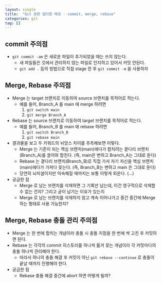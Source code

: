 ```yaml
---
layout: single
title:  "Git 관련 잡다한 메모 - commit, merge, rebase"
categories: git
tag: []
---
```


## commit 주의점
- `git commit -am` 은 새로운 파일이 추가되었을 때는 쓰지 않는다. 
	- 새 파일들은 깃에서 관리하지 않는 파일로 인지하고 있어서 커밋 안된다.
	- `git add .` 등의 방법으로 직접 stage 한 후 `git commit -m` 을 사용하자

## Merge, Rebase 주의점
- Merge 는 target 브랜치로 이동하여 source 브랜치를 목적어로 적는다.
	- 예를 들어, Branch_A 를 main 에 merge 하려면
		1. `git switch main`
		2. `git merge Branch_A`
- Rebase 는 source 브랜치로 이동하여 target 브랜치를 목적어로 적는다.
	- 예를 들어, Branch_B 를 main 에 rebase 하려면
		1. `git switch Branch_B`
		2. `git rebase main`
- 결과물을 보고 두 키워드의 뉘앙스 차이를 추측해보면 이렇다.
	- Merge 는 기준이 되는 핵심 브랜치(main)에다가 합치려는 곁다리 브랜치(Branch_A)를 끌어와 합친다. (즉, main은 변하고 Branch_A는 그대로 둔다)
	- Rebase 는 곁다리 브랜치(Branch_B)로 직접 가서 자기 자신을 핵심 브랜치(main)에다가 가져다 꽂는다. (즉, Branch_B는 변하고 main 은 그대로 둔다)
	- 당연히 뇌피셜이지만 익숙해질 때까지는 보통 이렇게 외운다. (...)
- 궁금한 점
	- Merge 로 남는 브랜치를 삭제하면 그 기록만 남는데, 이건 영구적으로 삭제할 수 없는 건지? 그리고 굳이 남기는 이유가 있는지
	- Merge 로 남는 브랜치를 삭제하지 않고 계속 이어나가고 중간 중간에 Merge 하는 형태로 사용 가능한지?

## Merge, Rebase 충돌 관리 주의점
- Merge 는 한 번에 합치는 개념이라 충돌 시 충돌 지점을 한 번에 싹 고친 후 커밋하면 된다.
- Rebase 는 각각의 commit 히스토리를 하나씩 옮겨 꽂는 개념이라 각 커밋마다의 충돌 하나씩 관리해야 한다.
	- 따라서 하나의 충돌 해결 후 커밋이 아닌 `git rebase --continue` 로 충돌이 끝날 때까지 진행해야 한다.
- 궁금한 점
    - Rebase 충돌 해결 중간에 abort 하면 어떻게 될까?